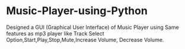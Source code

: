 # Music-Player-using-Python
Designed a GUI (Graphical User Interface) of Music Player using Same features as mp3 player like Track Select Option,Start,Play,Stop,Mute,Increase Volume, Decrease Volume. 
